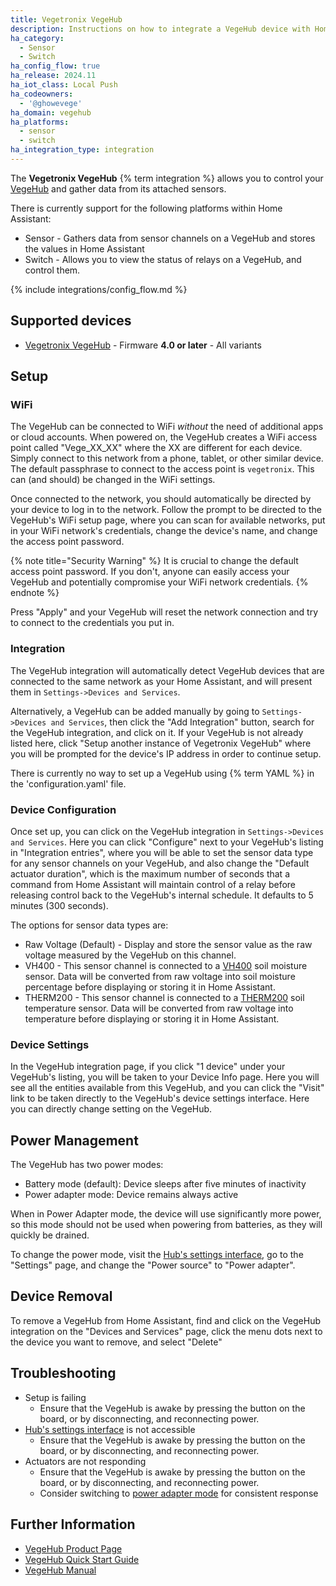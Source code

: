 ```yaml
---
title: Vegetronix VegeHub
description: Instructions on how to integrate a VegeHub device with Home Assistant.
ha_category:
  - Sensor
  - Switch
ha_config_flow: true
ha_release: 2024.11
ha_iot_class: Local Push
ha_codeowners:
  - '@ghowevege'
ha_domain: vegehub
ha_platforms:
  - sensor
  - switch
ha_integration_type: integration
---
```


The **Vegetronix VegeHub** {% term integration %} allows you to control your [VegeHub](https://www.vegetronix.com/Products/VG-HUB-RELAY/) and gather data from its attached sensors.

There is currently support for the following platforms within Home Assistant:

- Sensor - Gathers data from sensor channels on a VegeHub and stores the values in Home Assistant
- Switch - Allows you to view the status of relays on a VegeHub, and control them.

{% include integrations/config_flow.md %}

## Supported devices

- [Vegetronix VegeHub](https://www.vegetronix.com/Products/VG-HUB-RELAY/) - Firmware **4.0 or later** - All variants

## Setup

### WiFi

The VegeHub can be connected to WiFi *without* the need of additional apps or cloud accounts. When powered on, the VegeHub creates a WiFi access point called "Vege_XX_XX" where the XX are different for each device. Simply connect to this network from a phone, tablet, or other similar device. The default passphrase to connect to the access point is `vegetronix`. This can (and should) be changed in the WiFi settings.

Once connected to the network, you should automatically be directed by your device to log in to the network. Follow the prompt to be directed to the VegeHub's WiFi setup page, where you can scan for available networks, put in your WiFi network's credentials, change the device's name, and change the access point password.

{% note title="Security Warning" %}
It is crucial to change the default access point password. If you don't, anyone can easily access your VegeHub and potentially compromise your WiFi network credentials.
{% endnote %}

Press "Apply" and your VegeHub will reset the network connection and try to connect to the credentials you put in.

### Integration

The VegeHub integration will automatically detect VegeHub devices that are connected to the same network as your Home Assistant, and will present them in `Settings->Devices and Services`.

Alternatively, a VegeHub can be added manually by going to `Settings->Devices and Services`, then click the "Add Integration" button, search for the VegeHub integration, and click on it. If your VegeHub is not already listed here, click "Setup another instance of Vegetronix VegeHub" where you will be prompted for the device's IP address in order to continue setup.

There is currently no way to set up a VegeHub using {% term YAML %} in the 'configuration.yaml' file.

### Device Configuration

Once set up, you can click on the VegeHub integration in `Settings->Devices and Services`. Here you can click "Configure" next to your VegeHub's listing in "Integration entries", where you will be able to set the sensor data type for any sensor channels on your VegeHub, and also change the "Default actuator duration", which is the maximum number of seconds that a command from Home Assistant will maintain control of a relay before releasing control back to the VegeHub's internal schedule. It defaults to 5 minutes (300 seconds).

The options for sensor data types are:

- Raw Voltage (Default) - Display and store the sensor value as the raw voltage measured by the VegeHub on this channel.
- VH400 - This sensor channel is connected to a [VH400](https://www.vegetronix.com/Products/VH400/) soil moisture sensor. Data will be converted from raw voltage into soil moisture percentage before displaying or storing it in Home Assistant.
- THERM200 - This sensor channel is connected to a [THERM200](https://www.vegetronix.com/Products/THERM200/) soil temperature sensor. Data will be converted from raw voltage into temperature before displaying or storing it in Home Assistant.

### Device Settings

In the VegeHub integration page, if you click "1 device" under your VegeHub's listing, you will be taken to your Device Info page. Here you will see all the entities available from this VegeHub, and you can click the "Visit" link to be taken directly to the VegeHub's device settings interface. Here you can directly change setting on the VegeHub.

## Power Management

The VegeHub has two power modes:

- Battery mode (default): Device sleeps after five minutes of inactivity
- Power adapter mode: Device remains always active

When in Power Adapter mode, the device will use significantly more power, so this mode should not be used when powering from batteries, as they will quickly be drained.

To change the power mode, visit the [Hub's settings interface](#device-settings), go to the "Settings" page, and change the "Power source" to "Power adapter".

## Device Removal

To remove a VegeHub from Home Assistant, find and click on the VegeHub integration on the "Devices and Services" page, click the menu dots next to the device you want to remove, and select "Delete"

## Troubleshooting

- Setup is failing
  - Ensure that the VegeHub is awake by pressing the button on the board, or by disconnecting, and reconnecting power.
- [Hub's settings interface](#device-settings) is not accessible
  - Ensure that the VegeHub is awake by pressing the button on the board, or by disconnecting, and reconnecting power.
- Actuators are not responding
  - Ensure that the VegeHub is awake by pressing the button on the board, or by disconnecting, and reconnecting power.
  - Consider switching to [power adapter mode](#power-management) for consistent response

## Further Information

- [VegeHub Product Page](https://www.vegetronix.com/Products/VG-HUB-RELAY/)
- [VegeHub Quick Start Guide](https://www.vegetronix.com/Products/VG-HUB-GEN2/QuickStart)
- [VegeHub Manual](https://vegetronix.com/Products/VG-HUB-GEN2/Manual)
